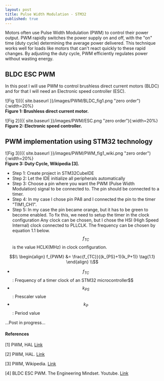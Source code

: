 ```yaml
---
layout: post
title: Pulse Width Modulation - STM32
published: true
---
```


Motors often use Pulse Width Modulation (PWM) to control their power output. PWM rapidly switches the power supply on and off, with the "on" time (duty cycle) determining the average power delivered. This technique works well for loads like motors that can't react quickly to these rapid changes. By adjusting the duty cycle, PWM efficiently regulates power without wasting energy.


## BLDC ESC PWM

In this post I will use PWM to control brushless direct current motors (BLDC) and for that I will need an Electronic speed controller (ESC).

![Fig 1]({{ site.baseurl }}/images/PWM/BLDC_fig1.png "zero order"){:width=20%}  
**Figure 1: Brushless direct current motor.**

![Fig 2]({{ site.baseurl }}/images/PWM/ESC.png "zero order"){:width=20%}  
**Figure 2: Electronic speed controller.**


## PWM implementation using STM32 technology

![Fig 3]({{ site.baseurl }}/images/PWM/PWM_fig1_wiki.png "zero order"){:width=20%}  
**Figure 3: Duty Cycle, Wikipedia [3].**

* Step 1: Create project in STM32CubeIDE
* Step 2: Let the IDE initialize all peripherals automatically
* Step 3: Choose a pin where you want the PWM (Pulse Width Modulation) signal to be connected to. 
          The pin should be connected to a timer.
* Step 4: In my case I chose pin PA8 and I connected the pin to the timer "TIM1_CH1".
* Step 5: In my case the pin became orange, but it has to be green to become enabled. To fix this, we need to setup the timer in the clock configuration
          Any clock can be chosen, but I chose the HSI (High Speed Internal) clock connected to PLLCLK. The frequency can be chosen by equation 1.1 below. 
          $$f_{TC}$$ is the value HCLK(MHz) in clock configuration.

$$\\
\begin{align}
f_{PWM} &= \frac{f_{TC}}{(k_{PS}+1)(k_P+1)}   \tag{1.1}
\end{align}
\\$$

* $$f_{TC}$$: Frequency of a timer clock of an STM32 microcontroller$$
* $$k_{PS}$$: Prescaler value
* $$k_P$$: Period value

...Post in progress...

#### References

[1] PWM, HAL [Link](https://deepbluembedded.com/stm32-pwm-example-timer-pwm-mode-tutorial/)

[2] PWM, HAL. [Link](https://deepbluembedded.com/stm32-pwm-example-timer-pwm-mode-tutorial/)

[3] PWM, Wikipedia. [Link](https://en.wikipedia.org/wiki/Pulse-width_modulation)

[4] BLDC ESC PWM. The Engineering Mindset. Youtube. [Link](https://www.youtube.com/watch?v=yiD5nCfmbV0)
